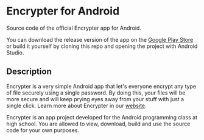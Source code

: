 # Encrypter for Android

Source code of the official Encrypter app for Android.

You can download the release version of the app on the [Google Play Store](https://play.google.com/store/apps/details?id=com.javi_h.encrypter) or build it yourself by cloning this repo and opening the project with Android Studio.

## Description

Encrypter is a very simple Android app that let's everyone encrypt any type of file securely using a single password. By doing this, your files will be more secure and will keep prying eyes away from your stuff with just a single click.
Learn more about Encrypter in our [website](http://www.encrypterapp.com).

Encrypter is an app project developed for the Android programming class at high school. You are allowed to view, download, build and use the source code for your own purposes.
